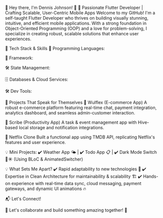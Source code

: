 👋 Hey there, I'm Dennis Johnson! 🚀
🌟 Passionate Flutter Developer | Crafting Scalable, User-Centric Mobile Apps
Welcome to my GitHub! I'm a self-taught Flutter Developer who thrives on building visually stunning, intuitive, and efficient mobile applications. With a strong foundation in Object-Oriented Programming (OOP) and a love for problem-solving, I specialize in creating robust, scalable solutions that enhance user experiences.

🔧 Tech Stack & Skills
🚀 Programming Languages:


📱 Framework:


🛠️ State Management:


🗄️ Databases & Cloud Services:


🛠 Dev Tools:


🚀 Projects That Speak for Themselves
🛒 Wulflex (E-commerce App)
A robust e-commerce platform featuring real-time chat, payment integration, analytics dashboard, and seamless admin-customer interaction.

📝 Scribe (Productivity App)
A task & event management app with Hive-based local storage and notification integrations.

🎥 Netflix Clone
Built a functional app using TMDB API, replicating Netflix's features and user experience.

💡 Mini Projects:
✔️ Weather App 🌤️ | ✔️ Todo App 📋 | ✔️ Dark Mode Switch 🌙☀️ (Using BLoC & AnimatedSwitcher)

💡 What Sets Me Apart?
✔️ Rapid adaptability to new technologies 🚀
✔️ Expertise in Clean Architecture for maintainability & scalability 🏗️
✔️ Hands-on experience with real-time data sync, cloud messaging, payment gateways, and dynamic UI animations 🔥

📬 Let's Connect!



🚀 Let's collaborate and build something amazing together! 🚀
